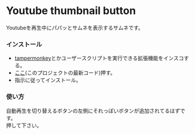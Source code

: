 # Youtube thumbnail button

Youtubeを再生中にパパッとサムネを表示するサムネです。

### インストール
- [tampermonkey](https://www.tampermonkey.net/)とかユーザースクリプトを実行できる拡張機能をインスコする。
- [ここ](https://github.com/oz0820/browser-userscript/raw/main/youtube-thumbnail-button/youtube-thumbnail-button.user.js)(このプロジェクトの最新コード)押す。
- 指示に従ってインストール。

### 使い方
自動再生を切り替えるボタンの左側にそれっぽいボタンが追加されてるはずです。  
押して下さい。

